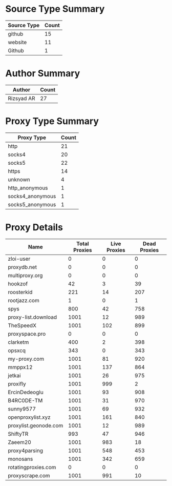# Source Type Summary

| Source Type | Count |
|-------------|-------|
| github | 15 |
| website | 11 |
| Github | 1 |


# Author Summary

| Author | Count |
|--------|-------|
| Rizsyad AR | 27 |


# Proxy Type Summary

| Proxy Type | Count |
|------------|-------|
| http | 21 |
| socks4 | 20 |
| socks5 | 22 |
| https | 14 |
| unknown | 4 |
| http_anonymous | 1 |
| socks4_anonymous | 1 |
| socks5_anonymous | 1 |


# Proxy Details

| Name | Total Proxies | Live Proxies | Dead Proxies |
|------|---------------|--------------|---------------|
| zloi-user | 0 | 0 | 0 |
| proxydb.net | 0 | 0 | 0 |
| multiproxy.org | 0 | 0 | 0 |
| hookzof | 42 | 3 | 39 |
| roosterkid | 221 | 14 | 207 |
| rootjazz.com | 1 | 0 | 1 |
| spys | 800 | 42 | 758 |
| proxy-list.download | 1001 | 12 | 989 |
| TheSpeedX | 1001 | 102 | 899 |
| proxyspace.pro | 0 | 0 | 0 |
| clarketm | 400 | 2 | 398 |
| opsxcq | 343 | 0 | 343 |
| my-proxy.com | 1001 | 81 | 920 |
| mmppx12 | 1001 | 137 | 864 |
| jetkai | 1001 | 26 | 975 |
| proxifly | 1001 | 999 | 2 |
| ErcinDedeoglu | 1001 | 93 | 908 |
| B4RC0DE-TM | 1001 | 31 | 970 |
| sunny9577 | 1001 | 69 | 932 |
| openproxylist.xyz | 1001 | 161 | 840 |
| proxylist.geonode.com | 1001 | 12 | 989 |
| ShiftyTR | 993 | 47 | 946 |
| Zaeem20 | 1001 | 983 | 18 |
| proxy4parsing | 1001 | 548 | 453 |
| monosans | 1001 | 342 | 659 |
| rotatingproxies.com | 0 | 0 | 0 |
| proxyscrape.com | 1001 | 991 | 10 |
